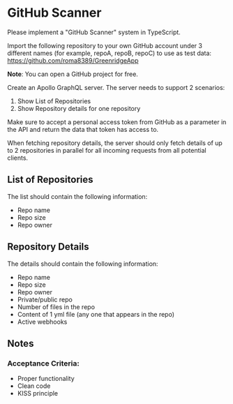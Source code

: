 # GitHub Scanner

Please implement a "GitHub Scanner" system in TypeScript.

Import the following repository to your own GitHub account under 3 different names (for example, repoA, repoB, repoC) to use as test data: https://github.com/roma8389/GreenridgeApp

**Note**: You can open a GitHub project for free.

Create an Apollo GraphQL server. The server needs to support 2 scenarios:

1. Show List of Repositories
2. Show Repository details for one repository

Make sure to accept a personal access token from GitHub as a parameter in the API and return the data that token has access to.

When fetching repository details, the server should only fetch details of up to 2 repositories in parallel for all incoming requests from all potential clients.

## List of Repositories

The list should contain the following information:
- Repo name
- Repo size
- Repo owner

## Repository Details

The details should contain the following information:
- Repo name
- Repo size
- Repo owner
- Private/public repo
- Number of files in the repo
- Content of 1 yml file (any one that appears in the repo)
- Active webhooks

## Notes

### Acceptance Criteria:
- Proper functionality
- Clean code
- KISS principle